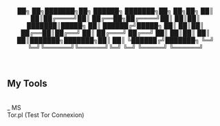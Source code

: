<center>
██╗  ██╗███████╗██╗     ██████╗ ███████╗██╗   ██╗██╗     
██║  ██║██╔════╝██║     ██╔══██╗██╔════╝██║   ██║██║     
███████║█████╗  ██║     ██████╔╝█████╗  ██║   ██║██║     
██╔══██║██╔══╝  ██║     ██╔═══╝ ██╔══╝  ██║   ██║██║     
██║  ██║███████╗███████╗██║     ██║     ╚██████╔╝███████╗
╚═╝  ╚═╝╚══════╝╚══════╝╚═╝     ╚═╝      ╚═════╝ ╚══════╝
</center><br><br><h2>  My Tools </h2><br>  _ MS <br> Tor.pl (Test Tor Connexion) <br>
